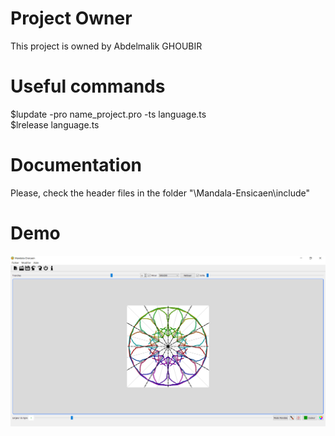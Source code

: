 # Project Owner

This project is owned by Abdelmalik GHOUBIR

# Useful commands

$lupdate -pro name_project.pro -ts language.ts
<br>
$lrelease language.ts

# Documentation

Please, check the header files in the folder "\Mandala-Ensicaen\include"

# Demo

<img src="./Mandala-Ensicaen/img/demo.png" width="856" >
